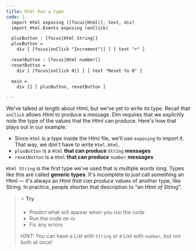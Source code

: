 ```yaml
---
title: Html has a type
code: |-
  import Html exposing ([focus|Html|], text, div)
  import Html.Events exposing (onClick)

  plusButton : [focus|Html String|]
  plusButton =
    div [ [focus|onClick "Increment"|] ] [ text "+" ]

  resetButton : [focus|Html number|]
  resetButton =
    div [ [focus|onClick 0|] ] [ text "Reset to 0" ]

  main =
    div [] [ plusButton, resetButton ]

---
```

We've talked at length about Html, but we've yet to write its type.
Recall that `onClick` allows Html to produce a message.
Elm requires that we explicitly note the type of the values that the Html can produce.
Here's how that plays out in our example:

* Since `Html` is a type inside the Html file, we'll use `exposing` to import it.
  That way, we don't have to write `Html.Html`.
* `plusButton` is a `Html` **that can produce** `String` **messages**
* `resetButton` is a `Html` **that can produce** `number` **messages**

`Html String` is the first type we've used that is multiple words long.
Types like this are called **generic types**.
It's incomplete to _just_ call something an Html —
it's always an Html _that can produce_ values of another type, like String.
In practice, people shorten that description to "an Html _of_ String".

> ⭐️ **Try**
>
> * Predict what will appear when you run the code
> * Run the code _as-is_
> * Fix any errors
>
> _HINT:_ You can have a List with `String` or a List with `number`, but not both at once!
